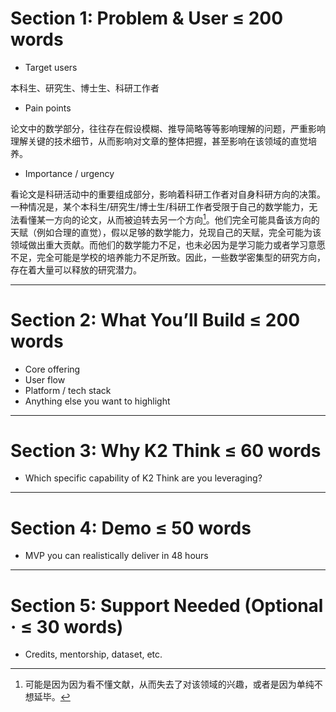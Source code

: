 # Section 1: Problem & User ≤ 200 words
-	Target users
  
  本科生、研究生、博士生、科研工作者
  
-	Pain points
  
  论文中的数学部分，往往存在假设模糊、推导简略等等影响理解的问题，严重影响理解关键的技术细节，从而影响对文章的整体把握，甚至影响在该领域的直觉培养。

-	Importance / urgency
  
  看论文是科研活动中的重要组成部分，影响着科研工作者对自身科研方向的决策。一种情况是，某个本科生/研究生/博士生/科研工作者受限于自己的数学能力，无法看懂某一方向的论文，从而被迫转去另一个方向[^1]。他们完全可能具备该方向的天赋（例如合理的直觉），假以足够的数学能力，兑现自己的天赋，完全可能为该领域做出重大贡献。而他们的数学能力不足，也未必因为是学习能力或者学习意愿不足，完全可能是学校的培养能力不足所致。因此，一些数学密集型的研究方向，存在着大量可以释放的研究潜力。

  [^1]:可能是因为因为看不懂文献，从而失去了对该领域的兴趣，或者是因为单纯不想延毕。


 	

---

# Section 2: What You’ll Build ≤ 200 words
-	Core offering
-	User flow
-	Platform / tech stack
-	Anything else you want to highlight

---

# Section 3: Why K2 Think ≤ 60 words
-	Which specific capability of K2 Think are you leveraging?

---

# Section 4: Demo ≤ 50 words
-	MVP you can realistically deliver in 48 hours

---

# Section 5: Support Needed (Optional · ≤ 30 words)
-	Credits, mentorship, dataset, etc.
